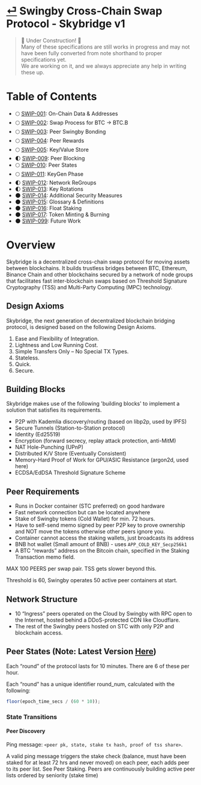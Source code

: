 # [⏎](../readme.md) Swingby Cross-Chain Swap Protocol - Skybridge v1

> 🚧 Under Construction! 🚧 <br />
> Many of these specifications are still works in progress and may not have been fully converted from note shorthand to proper specifications yet. <br />
> We are working on it, and we always appreciate any help in writing these up.

# Table of Contents

- 🌕 [SWIP-001](./SWIP-001.md): On-Chain Data &amp; Addresses
- 🌕 [SWIP-002](./SWIP-002.md): Swap Process for BTC → BTC.B
- 🌕 [SWIP-003](./SWIP-003.md): Peer Swingby Bonding
- 🌕 [SWIP-004](./SWIP-004.md): Peer Rewards
- 🌕 [SWIP-005](./SWIP-005.md): Key/Value Store
- 🌓 [SWIP-009](./SWIP-009.md): Peer Blocking
- 🌕 [SWIP-010](./SWIP-010.md): Peer States
- 🌕 [SWIP-011](./SWIP-011.md): KeyGen Phase
- 🌓 [SWIP-012](./SWIP-012.md): Network ReGroups
- 🌓 [SWIP-013](./SWIP-013.md): Key Rotations
- 🌑 [SWIP-014](./SWIP-014.md): Additional Security Measures
- 🌑 [SWIP-015](./SWIP-015.md): Glossary &amp; Definitions
- 🌑 [SWIP-016](./SWIP-016.md): Float Staking
- 🌑 [SWIP-017](./SWIP-017.md): Token Minting &amp; Burning
- 🌑 [SWIP-099](./SWIP-099.md): Future Work

# Overview

Skybridge is a decentralized cross-chain swap protocol for moving assets between blockchains. It builds trustless bridges between BTC, Ethereum, Binance Chain and other blockchains secured by a network of node groups that facilitates fast inter-blockchain swaps based on Threshold Signature Cryptography (TSS) and Multi-Party Computing (MPC) technology.

## Design Axioms

Skybridge, the next generation of decentralized blockchain bridging protocol, is designed based on the following Design Axioms.

1. Ease and Flexibility of Integration.
2. Lightness and Low Running Cost.
3. Simple Transfers Only – No Special TX Types.
4. Stateless.
5. Quick.
6. Secure.

## Building Blocks

Skybridge makes use of the following 'building blocks' to implement a solution that satisfies its requirements.

- P2P with Kademlia discovery/routing (based on libp2p, used by IPFS)
- Secure Tunnels (Station-to-Station protocol)
- Identity (Ed25519)
- Encryption (forward secrecy, replay attack protection, anti-MitM)
- NAT Hole-Punching (UPnP)
- Distributed K/V Store (Eventually Consistent)
- Memory-Hard Proof of Work for GPU/ASIC Resistance (argon2d, used here)
- ECDSA/EdDSA Threshold Signature Scheme

## Peer Requirements

- Runs in Docker container (STC preferred) on good hardware
- Fast network connection but can be located anywhere
- Stake of Swingby tokens (Cold Wallet) for min. 72 hours.
- Have to self-send memo signed by peer P2P key to prove ownership and NOT move the tokens otherwise other peers ignore you.
- Container cannot access the staking wallets, just broadcasts its address
- BNB hot wallet (Small amount of BNB) - uses `APP_COLD_KEY_Secp256k1`
- A BTC “rewards” address on the Bitcoin chain, specified in the Staking Transaction memo field.

MAX 100 PEERS per swap pair. TSS gets slower beyond this.

Threshold is 60, Swingby operates 50 active peer containers at start.

## Network Structure

- 10 “Ingress” peers operated on the Cloud by Swingby with RPC open to the Internet, hosted behind a DDoS-protected CDN like Cloudflare.
- The rest of the Swingby peers hosted on STC with only P2P and blockchain access.

## Peer States (Note: Latest Version [Here](./SWIP-010.md))

Each “round” of the protocol lasts for 10 minutes. There are 6 of these per hour.

Each “round” has a unique identifier round_num, calculated with the following:

```js
floor(epoch_time_secs / (60 * 10));
```

### State Transitions

#### Peer Discovery

Ping message: `<peer pk, state, stake tx hash, proof of tss share>`.

A valid ping message triggers the stake check (balance, must have been staked for at least 72 hrs and never moved) on each peer, each adds peer to its peer list. See Peer Staking.
Peers are continuously building active peer lists ordered by seniority (stake time)
